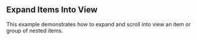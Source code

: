 ## Expand Items Into View
This example demonstrates how to expand and scroll into view an item or group of nested items.